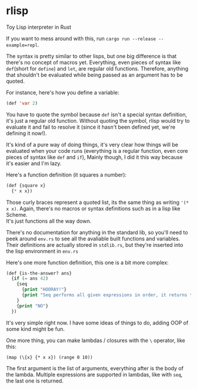 # rlisp
Toy Lisp interpreter in Rust

If you want to mess around with this, run `cargo run --release --example=repl`.

The syntax is pretty similar to other lisps, but one big difference is that there's no concept of macros yet.
Everything, even pieces of syntax like `def`(short for `define`) and `let`, are regular old functions.
Therefore, anything that shouldn't be evaluated while being passed as an argument has to be quoted.

For instance, here's how you define a variable:
```lisp
(def 'var 2)
```
You have to quote the symbol because `def` isn't a special syntax definition, it's just a regular old function.
Without quoting the symbol, rlisp would try to evaluate it and fail to resolve it (since it hasn't been defined yet, we're defining it now!).

It's kind of a pure way of doing things, it's very clear how things will be evaluated when your code runs (everything is a regular function, even core pieces of syntax like `def` and `if`),
Mainly though, I did it this way because it's easier and I'm lazy.

Here's a function definition (it squares a number):
```lisp
(def {square x}
  {* x x})
```

Those curly braces represent a quoted list, its the same thing as writing `'(* x x)`.  Again, there's no macros or syntax definitions such as in a lisp like Scheme.  
It's just functions all the way down.

There's no documentation for anything in the standard lib, so you'll need to peek around `env.rs` to see all the avaliable built functions and variables.
Their definitions are actually stored in `stdlib.rs`, but they're inserted into the lisp environment in `env.rs`

Here's one more function definition, this one is a bit more complex:
```lisp
(def {is-the-answer? ans}
  {if (= ans 42)
    {seq
      {print "HOORAY!"}
      {print "Seq performs all given expressions in order, it returns the last one"}
    }
    {print "NO"}
  })
```

It's very simple right now.  I have some ideas of things to do, adding OOP of some kind might be fun.

One more thing, you can make lambdas / closures with the `\` operator, like this:
```
(map (\{x} {* x x}) (range 0 10))
```

The first argument is the list of arguments, everything after is the body of the lambda.
Multiple expressions are supported in lambdas, like with `seq`, the last one is returned.
